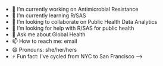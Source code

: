- 🔭 I’m currently working on Antimicrobial Resistance
- 🌱 I’m currently learning R/SAS
- 👯 I’m looking to collaborate on Public Health Data Analytics
- 🤔 I’m looking for help with R/SAS for public health
- 💬 Ask me about Global Health
- 📫 How to reach me: email
- 😄 Pronouns: she/her/hers
- ⚡ Fun fact: I've cycled from NYC to San Francisco 
-->
